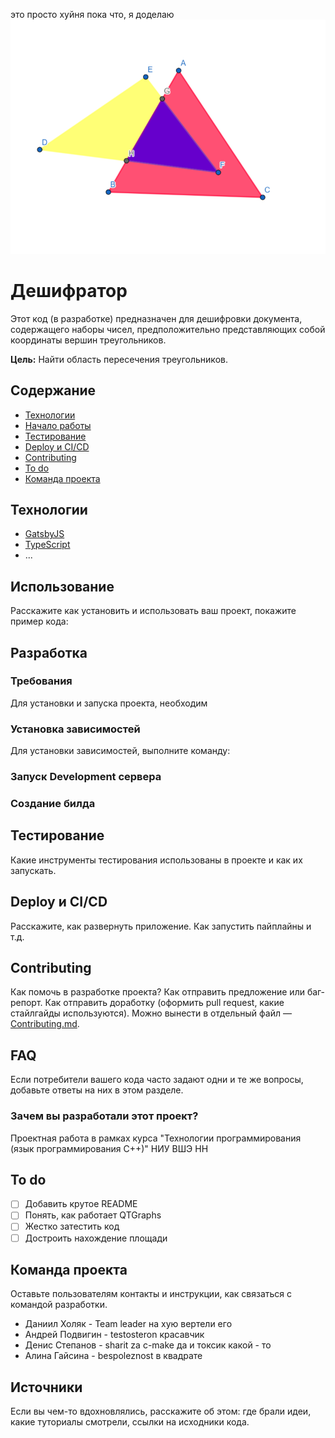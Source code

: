 это просто хуйня пока что, я доделаю
![result](https://github.com/DeStep3000/IOT/blob/master/треугольники)

# Дешифратор
Этот код (в разработке) предназначен для дешифровки документа, содержащего наборы чисел, предположительно представляющих собой координаты вершин треугольников.

**Цель:** Найти область пересечения треугольников.

## Содержание
- [Технологии](#технологии)
- [Начало работы](#начало-работы)
- [Тестирование](#тестирование)
- [Deploy и CI/CD](#deploy-и-ci/cd)
- [Contributing](#contributing)
- [To do](#to-do)
- [Команда проекта](#команда-проекта)

## Технологии
- [GatsbyJS](https://www.gatsbyjs.com/)
- [TypeScript](https://www.typescriptlang.org/)
- ...

## Использование
Расскажите как установить и использовать ваш проект, покажите пример кода:


## Разработка

### Требования
Для установки и запуска проекта, необходим 

### Установка зависимостей
Для установки зависимостей, выполните команду:

### Запуск Development сервера

### Создание билда


## Тестирование
Какие инструменты тестирования использованы в проекте и как их запускать. 

## Deploy и CI/CD
Расскажите, как развернуть приложение. Как запустить пайплайны и т.д.

## Contributing
Как помочь в разработке проекта? Как отправить предложение или баг-репорт. Как отправить доработку (оформить pull request, какие стайлгайды используются). Можно вынести в отдельный файл — [Contributing.md](./CONTRIBUTING.md).

## FAQ 
Если потребители вашего кода часто задают одни и те же вопросы, добавьте ответы на них в этом разделе.

### Зачем вы разработали этот проект?
Проектная работа в рамках курса "Технологии программирования (язык программирования С++)" НИУ ВШЭ НН

## To do
- [ ] Добавить крутое README
- [ ] Понять, как работает QTGraphs
- [ ] Жестко затестить код
- [ ] Достроить нахождение площади

## Команда проекта
Оставьте пользователям контакты и инструкции, как связаться с командой разработки.

- Даниил Холяк - Team leader на хую вертели его
- Андрей Подвигин - testosteron красавчик 
- Денис Степанов - sharit za c-make да и токсик какой - то
- Алина Гайсина - bespoleznost в квадрате

## Источники
Если вы чем-то вдохновлялись, расскажите об этом: где брали идеи, какие туториалы смотрели, ссылки на исходники кода. 
